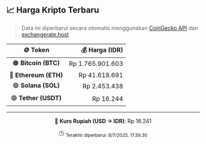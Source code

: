 

<!-- HARGA_KRIPTO -->
## 📈 Harga Kripto Terbaru

> Data ini diperbarui secara otomatis menggunakan [CoinGecko API](https://www.coingecko.com/) dan [exchangerate.host](https://exchangerate.host/)

<div align="center">

| 🪙 Token | 💰 Harga (IDR) |
|:------:|---------------:|
| 🟠 **Bitcoin (BTC)**   | Rp 1.765.901.603 |
| 🔵 **Ethereum (ETH)**  | Rp 41.618.691 |
| 🟣 **Solana (SOL)**    | Rp 2.453.438 |
| 🟢 **Tether (USDT)**   | Rp 16.244 |

---

💱 **Kurs Rupiah (USD → IDR)**: Rp 16.241

🕒 <sub>Terakhir diperbarui: 8/7/2025, 17.39.30</sub>

</div>
<!-- /HARGA_KRIPTO -->